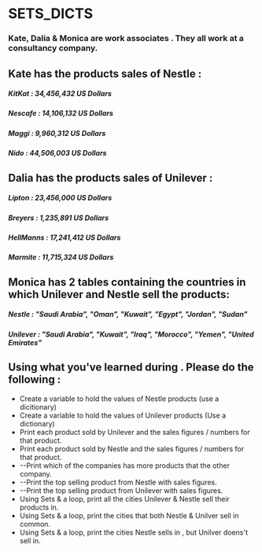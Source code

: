 # SETS_DICTS

### Kate, Dalia & Monica are work associates . They all work at a consultancy company.

## Kate has the products sales of Nestle :

##### KitKat : 34,456,432 US Dollars
##### Nescafe : 14,106,132 US Dollars
##### Maggi : 9,960,312 US Dollars
##### Nido : 44,506,003 US Dollars

      

## Dalia has the products sales of Unilever :

##### Lipton : 23,456,000 US Dollars
##### Breyers : 1,235,891 US Dollars
##### HellManns : 17,241,412 US Dollars
##### Marmite : 11,715,324 US Dollars
      

## Monica has 2 tables containing the countries in which Unilever and Nestle sell the products:
##### Nestle : "Saudi Arabia", "Oman", "Kuwait", "Egypt", "Jordan", "Sudan"
##### Unilever : "Saudi Arabia", "Kuwait", "Iraq", "Morocco", "Yemen", "United Emirates"


## Using what you've learned during . Please do the following :
- Create a variable to hold the values of Nestle products (use a dicitionary)
- Create a variable to hold the values of Unilever products (Use a dictionary)
- Print each product sold by Unilever and the sales figures / numbers  for that product.
- Print each product sold by Nestle and the sales figures / numbers  for that product.
- --Print which of the companies has more products that the other company.
- --Print the top selling product from Nestle with sales figures.
- --Print the top selling product from Unilever with sales figures.
- Using Sets & a loop, print all the cities Unilever & Nestle sell their products in.
- Using Sets & a loop, print the cities that both Nestle & Unilver sell in common.
- Using Sets & a loop, print the cities Nestle sells in , but Unilver doens't sell in.





